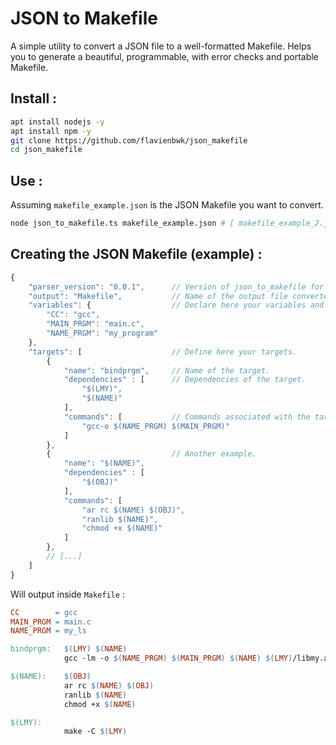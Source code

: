 # JSON to Makefile
A simple utility to convert a JSON file to a well-formatted Makefile.
Helps you to generate a beautiful, programmable, with error checks and portable Makefile.

## Install :

```bash
apt install nodejs -y
apt install npm -y
git clone https://github.com/flavienbwk/json_makefile
cd json_makefile
```

## Use :

Assuming `makefile_example.json` is the JSON Makefile you want to convert.
```bash
node json_to_makefile.ts makefile_example.json # [ makefile_example_2.json [ makefile_example_3.json [...]]]
```


## Creating the JSON Makefile (example) :

```javascript
{
    "parser_version": "0.0.1",      // Version of json_to_makefile for which the JSON has been designed.
    "output": "Makefile",           // Name of the output file converted.
    "variables": {                  // Declare here your variables and their values.
        "CC": "gcc",
        "MAIN_PRGM": "main.c",
        "NAME_PRGM": "my_program"
    },
    "targets": [                    // Define here your targets.
        {
            "name": "bindprgm",     // Name of the target.
            "dependencies" : [      // Dependencies of the target.
                "$(LMY)",
                "$(NAME)"
            ],
            "commands": [           // Commands associated with the target.
                "gcc-o $(NAME_PRGM) $(MAIN_PRGM)"
            ]
        },
        {                           // Another example.
            "name": "$(NAME)",
            "dependencies" : [
                "$(OBJ)"
            ],
            "commands": [
                "ar rc $(NAME) $(OBJ)",
                "ranlib $(NAME)",
                "chmod +x $(NAME)"
            ]
        },
        // [...]
    ]
}
```

Will output inside `Makefile` :

```Makefile
CC        = gcc
MAIN_PRGM = main.c
NAME_PRGM = my_ls

bindprgm:   $(LMY) $(NAME) 
            gcc -lm -o $(NAME_PRGM) $(MAIN_PRGM) $(NAME) $(LMY)/libmy.a

$(NAME):    $(OBJ) 
            ar rc $(NAME) $(OBJ)
            ranlib $(NAME)
            chmod +x $(NAME)

$(LMY):     
            make -C $(LMY)

```
